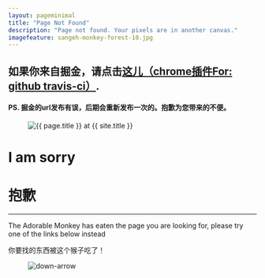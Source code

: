 ```yaml
---
layout: pageminimal
title: "Page Not Found"
description: "Page not found. Your pixels are in another canvas."
imagefeature: sangeh-monkey-forest-10.jpg
---  
```

## 如果你来自掘金，请点击[这儿（chrome插件For: github travis-ci）]({{site.url}}/%E7%BC%96%E7%A8%8B%E7%9B%B8%E5%85%B3/travis-github-chrome-extension).

#### PS. 掘金的url发布有误，后期会重新发布一次的。抱歉为您带来的不便。


<figure>
  <img src="{{ site.url }}/images/hmfaysal-404.jpg" alt="{{ page.title }} at {{ site.title }}">
</figure>
<div class="text-center">
  <h1>I am sorry</h1>
  <h1>抱歉</h1>
  <hr/>
  <p>The Adorable Monkey has eaten the page you are looking for,
  please try one of the links below instead</p>
  <p>你要找的东西被这个猴子吃了！</p>
</div>
<figure>
  <img src="{{ site.url }}/images/bg-arrow.png" alt="down-arrow">
</figure>
